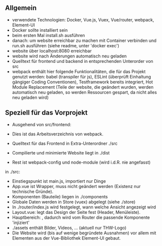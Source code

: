 ## Allgemein

- verwendete Technologien: Docker, Vue.js, Vuex, Vue/router, webpack,
Element-UI
- Docker sollte installiert sein
- beim ersten Mal install.sh ausführen
- danach: um website erreichbar zu machen mit Container verbinden
und run.sh ausführen (siehe readme, unter 'docker exec')
- website über localhost:8080 erreichbar
- website wird nach Änderungen automatisch neu geladen
- Quelltext für frontend und backend in entsprechenden Unterorder
von src
- webpack enthält hier folgende Funktionalitäten, die für das Projekt genutzt werden:
babel (transpiler für js), ESLint (überprüft Einhaltung gängiger Coding Conventionen), Testframework bereits integriert,
Hot Module Replacement (Teile der website, die geändert wurden, werden automatisch neu geladen,
so werden Ressourcen gespart, da nicht alles neu geladen wird)

## Speziell für das Vorprojekt

- Ausgehend von src/frontend:

- Dies ist das Arbeitsverzeichnis von webpack.
- Quelltext für das Frontend in Extra-Unterordner ./src
- Compilierte und minimierte Website liegt in ./dist
- Rest ist webpack-config und node-module (wird i.d.R. nie angefasst)

in ./src:

- Einstiegspunkt ist main.js, importiert nur Dinge
- App.vue ist Wrapper, muss nicht geändert werden (Existenz nur technische Gründe).
- Komponenten (Bauteile) liegen in ./components
- Globale Daten werden in Store (vuex) abgelegt (siehe ./store)
- In ./router/index.js wird festgelegt, wann welche Ansicht angezeigt wird
- Layout.vue: legt das Design der Seite fest (Header, Menüleiste).
- Hauptbereich: <router-view>, dadurch wird vom Router die passende
Komponente 'injiziert'
- ./assets enthält Bilder, Videos, ... (aktuell nur THW-Logo)
- Die Website wird (bis auf wenige begründete Ausnahmen) vor allem mit Elementen aus der Vue-Bibliothek Element-UI gebaut.
